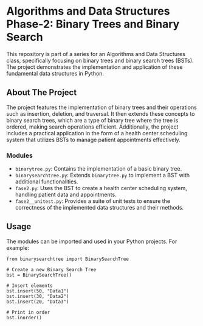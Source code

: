 # Algorithms and Data Structures Phase-2: Binary Trees and Binary Search

This repository is part of a series for an Algorithms and Data Structures class, specifically focusing on binary trees and binary search trees (BSTs). The project demonstrates the implementation and application of these fundamental data structures in Python.

## About The Project

The project features the implementation of binary trees and their operations such as insertion, deletion, and traversal. It then extends these concepts to binary search trees, which are a type of binary tree where the tree is ordered, making search operations efficient. Additionally, the project includes a practical application in the form of a health center scheduling system that utilizes BSTs to manage patient appointments effectively.

### Modules

- `binarytree.py`: Contains the implementation of a basic binary tree.
- `binarysearchtree.py`: Extends `binarytree.py` to implement a BST with additional functionalities.
- `fase2.py`: Uses the BST to create a health center scheduling system, handling patient data and appointments.
- `fase2__unitest.py`: Provides a suite of unit tests to ensure the correctness of the implemented data structures and their methods.

## Usage

The modules can be imported and used in your Python projects. For example:

```
from binarysearchtree import BinarySearchTree

# Create a new Binary Search Tree
bst = BinarySearchTree()

# Insert elements
bst.insert(50, "Data1")
bst.insert(30, "Data2")
bst.insert(20, "Data3")

# Print in order
bst.inorder()
```
